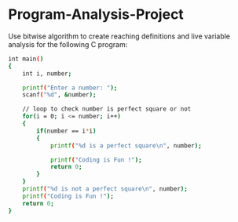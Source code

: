 # Program-Analysis-Project
Use bitwise algorithm to create reaching definitions and live variable analysis for the following C program:<br>
```bash
int main()
{
    int i, number;

    printf("Enter a number: ");
    scanf("%d", &number);

    // loop to check number is perfect square or not
    for(i = 0; i <= number; i++)
    {
        if(number == i*i)
        {
            printf("%d is a perfect square\n", number);

            printf("Coding is Fun !");
            return 0; 
        }
    }
    printf("%d is not a perfect square\n", number);
    printf("Coding is Fun !");
    return 0;
}
```


